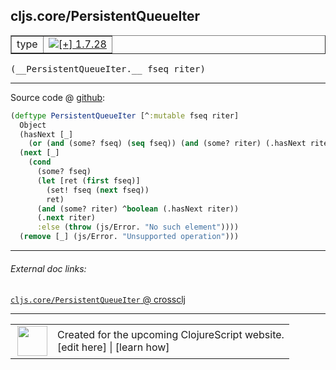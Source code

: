 ## cljs.core/PersistentQueueIter



 <table border="1">
<tr>
<td>type</td>
<td><a href="https://github.com/cljsinfo/cljs-api-docs/tree/1.7.28"><img valign="middle" alt="[+] 1.7.28" title="Added in 1.7.28" src="https://img.shields.io/badge/+-1.7.28-lightgrey.svg"></a> </td>
</tr>
</table>


 <samp>
(__PersistentQueueIter.__ fseq riter)<br>
</samp>

---







Source code @ [github](https://github.com/clojure/clojurescript/blob/r1.7.28/src/main/cljs/cljs/core.cljs#L5333-L5346):

```clj
(deftype PersistentQueueIter [^:mutable fseq riter]
  Object
  (hasNext [_]
    (or (and (some? fseq) (seq fseq)) (and (some? riter) (.hasNext riter))))
  (next [_]
    (cond
      (some? fseq)
      (let [ret (first fseq)]
        (set! fseq (next fseq))
        ret)
      (and (some? riter) ^boolean (.hasNext riter))
      (.next riter)
      :else (throw (js/Error. "No such element"))))
  (remove [_] (js/Error. "Unsupported operation")))
```

<!--
Repo - tag - source tree - lines:

 <pre>
clojurescript @ r1.7.28
└── src
    └── main
        └── cljs
            └── cljs
                └── <ins>[core.cljs:5333-5346](https://github.com/clojure/clojurescript/blob/r1.7.28/src/main/cljs/cljs/core.cljs#L5333-L5346)</ins>
</pre>

-->

---



###### External doc links:

[`cljs.core/PersistentQueueIter` @ crossclj](http://crossclj.info/fun/cljs.core.cljs/PersistentQueueIter.html)<br>

---

 <table>
<tr><td>
<img valign="middle" align="right" width="48px" src="http://i.imgur.com/Hi20huC.png">
</td><td>
Created for the upcoming ClojureScript website.<br>
[edit here] | [learn how]
</td></tr></table>

[edit here]:https://github.com/cljsinfo/cljs-api-docs/blob/master/cljsdoc/cljs.core_PersistentQueueIter.cljsdoc
[learn how]:https://github.com/cljsinfo/cljs-api-docs/wiki/cljsdoc-files

<!--

This information was too distracting to show to readers, but I'll leave it
commented here since it is helpful to:

- pretty-print the data used to generate this document
- and show how to retrieve that data



The API data for this symbol:

```clj
{:ns "cljs.core",
 :name "PersistentQueueIter",
 :type "type",
 :signature ["[fseq riter]"],
 :source {:code "(deftype PersistentQueueIter [^:mutable fseq riter]\n  Object\n  (hasNext [_]\n    (or (and (some? fseq) (seq fseq)) (and (some? riter) (.hasNext riter))))\n  (next [_]\n    (cond\n      (some? fseq)\n      (let [ret (first fseq)]\n        (set! fseq (next fseq))\n        ret)\n      (and (some? riter) ^boolean (.hasNext riter))\n      (.next riter)\n      :else (throw (js/Error. \"No such element\"))))\n  (remove [_] (js/Error. \"Unsupported operation\")))",
          :title "Source code",
          :repo "clojurescript",
          :tag "r1.7.28",
          :filename "src/main/cljs/cljs/core.cljs",
          :lines [5333 5346]},
 :full-name "cljs.core/PersistentQueueIter",
 :full-name-encode "cljs.core_PersistentQueueIter",
 :history [["+" "1.7.28"]]}

```

Retrieve the API data for this symbol:

```clj
;; from Clojure REPL
(require '[clojure.edn :as edn])
(-> (slurp "https://raw.githubusercontent.com/cljsinfo/cljs-api-docs/catalog/cljs-api.edn")
    (edn/read-string)
    (get-in [:symbols "cljs.core/PersistentQueueIter"]))
```

-->
